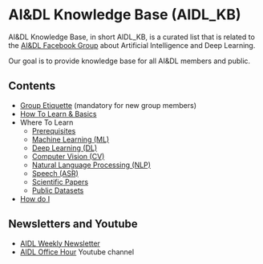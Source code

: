 # AI&DL Knowledge Base (AIDL_KB)

AI&DL Knowledge Base, in short AIDL_KB, is a curated list that is related to the [AI&DL Facebook Group](https://www.facebook.com/groups/DeepNetGroup/) about Artificial Intelligence and Deep Learning.

Our goal is to provide knowledge base for all AI&DL members and public.

## Contents

* [Group Etiquette](FB.md) (mandatory for new group members)
* [How To Learn & Basics](BAS.md)
* Where To Learn
  * [Prerequisites](KB/PRE.md)
  * [Machine Learning (ML)](KB/ML.md)
  * [Deep Learning (DL)](KB/DL.md)
  * [Computer Vision (CV)](KB/CV.md)
  * [Natural Language Processing (NLP)](KB/NLP.md)
  * [Speech (ASR)](KB/ASR.md)
  * [Scientific Papers](KB/SCI.md)
  * [Public Datasets](KB/DAT.md)
* [How do I](HOW.md)

<!---
**TODO: include Comparing Resources**
How do you compare different resources on machine learning and deep learning? There's an [Arthur Chan's article](http://thegrandjanitor.com/2016/08/15/learning-deep-learning-my-top-five-resource/) that's comparing different resources and their prerequisites. YerevaNN Lab has made [A guide to Deep Learning](http://yerevann.com/a-guide-to-deep-learning/) that is very handy for learning because all concepts are ranked by its difficulty. There also exists [A16Z AI playbook](http://aiplaybook.a16z.com/docs/reference/links), a list that completes the lists before, placing more focus on AI. [Reddit's Machine Learning FAQ](https://www.reddit.com/r/MachineLearning/wiki/index) has another list of great resources.
-->

## Newsletters and Youtube

* [AIDL Weekly Newsletter](http://aidl.io/)
* [AIDL Office Hour](https://www.youtube.com/channel/UC3YM5TEbSqIpFGH85d6gjKg) Youtube channel
